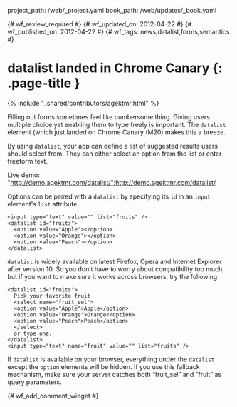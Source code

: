 project_path: /web/_project.yaml
book_path: /web/updates/_book.yaml

{# wf_review_required #}
{# wf_updated_on: 2012-04-22 #}
{# wf_published_on: 2012-04-22 #}
{# wf_tags: news,datalist,forms,semantics #}

# datalist landed in Chrome Canary {: .page-title }

{% include "_shared/contributors/agektmr.html" %}


Filling out forms sometimes feel like cumbersome thing. Giving users multiple choice yet enabling them to type freely is important. The `datalist` element (which just landed on Chrome Canary (M20) makes this a breeze.

By using `datalist`, your app can define a list of suggested results users should select from. They can either select an option from the list or enter freeform text.

Live demo:
"http://demo.agektmr.com/datalist/":http://demo.agektmr.com/datalist/

Options can be paired with a `datalist` by specifying its `id` in an `input` element's `list` attribute:


    <input type="text" value="" list="fruits" />
    <datalist id="fruits">
      <option value="Apple"></option>
      <option value="Orange"></option>
      <option value="Peach"></option>
    </datalist>
    

`datalist` is widely available on latest Firefox, Opera and Internet Explorer after version 10. So you don’t have to worry about compatibility too much, but if you want to make sure it works across browsers, try the following:


    <datalist id="fruits">
      Pick your favorite fruit
      <select name="fruit_sel">
      <option value="Apple">Apple</option>
      <option value="Orange">Orange</option>
      <option value="Peach">Peach</option>
      </select>
      or type one.
    </datalist>
    <input type="text" name="fruit" value="" list="fruits" />
    

If `datalist` is available on your browser, everything under the `datalist` except the `option` elements will be hidden. If you use this fallback mechanism, make sure your server catches both “fruit_sel” and “fruit” as query parameters.


{# wf_add_comment_widget #}
